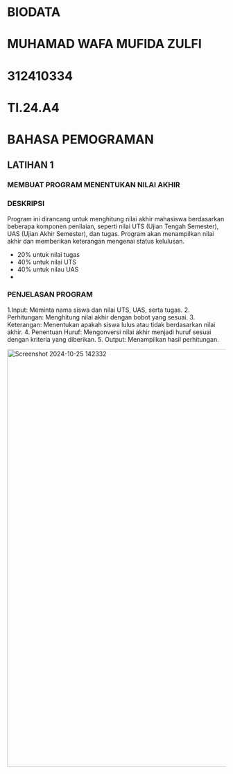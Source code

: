 # BIODATA
# MUHAMAD WAFA MUFIDA ZULFI
# 312410334
# TI.24.A4
# BAHASA PEMOGRAMAN

## LATIHAN 1
### MEMBUAT PROGRAM MENENTUKAN NILAI AKHIR
### DESKRIPSI

Program ini dirancang untuk menghitung nilai akhir mahasiswa berdasarkan beberapa komponen penilaian, seperti nilai UTS (Ujian Tengah Semester), UAS (Ujian Akhir Semester), dan tugas. Program akan menampilkan nilai akhir dan memberikan keterangan mengenai status kelulusan.
- 20% untuk nilai tugas
- 40% untuk nilai UTS
- 40% untuk nilau UAS
- 
### PENJELASAN PROGRAM

 1.Input: Meminta nama siswa dan nilai UTS, UAS, serta tugas.
 2. Perhitungan: Menghitung nilai akhir dengan bobot yang sesuai.
 3. Keterangan: Menentukan apakah siswa lulus atau tidak berdasarkan nilai akhir.
 4. Penentuan Huruf: Mengonversi nilai akhir menjadi huruf sesuai dengan kriteria yang diberikan.
 5. Output: Menampilkan hasil perhitungan.

<img width="960" alt="Screenshot 2024-10-25 142332" src="https://github.com/user-attachments/assets/8f6abfb8-ee26-4af4-a322-a7f60e2f69ef">



